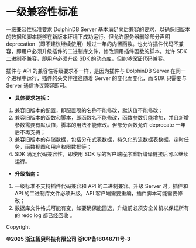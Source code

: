 # 一级兼容性标准

一级兼容性标准要求 DolphinDB Server 基本满足向后兼容的要求，以确保旧版本的数据和脚本能够在新版本环境下成功运行。但允许服务器删除部分声明 deprecation（即不建议继续使用）超过一年的内置函数。也允许插件代码不兼容，即用户必须升级插件的二进制库文件，修改调用插件函数的脚本。允许 SDK 二进制不兼容，即用户必须升级 SDK 的动态库，但能够保证代码兼容。

插件与 API 的兼容性等级要求不一样，是因为插件与 DolphinDB Server 在同一个进程中运行，插件的头文件往往随着 Server 的变化而变化，而 SDK 只需要与 Server 通信协议兼容即可。

* **具体要求包括：**

1. 兼容旧版本的配置，即配置项的名称不能修改，默认值不能修改；
2. 兼容旧版本的函数和脚本，即函数名不能修改，函数参数只能增加，并且新增参数需要有默认值，脚本的用法不能修改。但部分函数允许 deprecate 一年后不再支持；
3. 兼容旧版本的存储数据，包括分布式表数据，持久化的流数据表数据，定时任务，函数视图和用户权限数据等；
4. SDK 满足代码兼容性，即使用 SDK 写的客户端程序重新编译链接后可以继续运行。

* **升级指南：**

1. 一级标准不支持插件代码兼容和 API 的二进制兼容。升级 Server 时，插件和 API 的二进制库文件必须升级，API 客户端需要重编，插件脚本可能需要修改；
2. 数据库文件格式可能有变，如要确保能回退，升级前必须安全关机以保证所有的 redo log 都已经回收 。

Copyright

**©2025 浙江智臾科技有限公司 浙ICP备18048711号-3**
